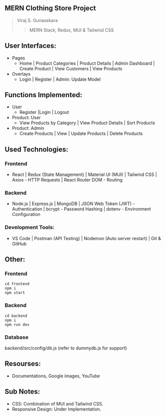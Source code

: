 ## MERN Clothing Store Project
>Viraj S. Gunasekara
>
>>MERN Stack, Redux, MUI & Tailwind CSS

## User Interfaces:
* Pages
  * Home | Product Categories | Product Details | Admin Dashboard | Create Product | View Customers | View Products
* Overlays
  * Login | Register | Admin: Update Model

## Functions Implemented:
* User
    * Register |Login | Logout
* Product: User
    * View Products by Category | View Product Details | Sort Products
* Product: Admin
    * Create Products | View | Update Products | Delete Products

## Used Technologies:
### Frontend
  * React | Redux (State Management) | Material UI (MUI) | Tailwind CSS | Axios - HTTP Requests | React Router DOM - Routing
### Backend
  * Node.js | Express.js | MongoDB | JSON Web Token (JWT) - Authentication | bcrypt - Password Hashing | dotenv - Environment Configuration
### Development Tools:
  * VS Code | Postman (API Testing) | Nodemon (Auto server restart) | Git & GitHub

## Other:
### Frontend
```
cd frontend
npm i
npm start
```
### Backend
```
cd backend
npm i
npm run dev
```
### Database
backend/src/config/db.js (refer to dummydb.js for support)

## Resourses:
* Documentations, Google images, YouTube

## Sub Notes:
* CSS: Combination of MUI and Tailwind CSS.
* Responsive Design: Under Implementation.
